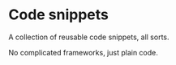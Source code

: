# Code snippets

A collection of reusable code snippets, all sorts.

No complicated frameworks, just plain code.